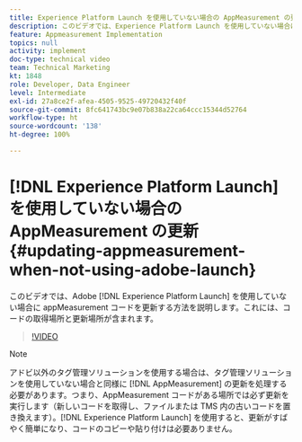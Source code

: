 ```yaml
---
title: Experience Platform Launch を使用していない場合の AppMeasurement の更新
description: このビデオでは、Experience Platform Launch を使用していない場合に appMeasurement コードを更新する方法を説明します。これには、コードの取得場所と更新場所が含まれます。
feature: Appmeasurement Implementation
topics: null
activity: implement
doc-type: technical video
team: Technical Marketing
kt: 1848
role: Developer, Data Engineer
level: Intermediate
exl-id: 27a8ce2f-afea-4505-9525-49720432f40f
source-git-commit: 8fc641743bc9e07b838a22ca64ccc15344d52764
workflow-type: ht
source-wordcount: '138'
ht-degree: 100%

---
```


# [!DNL Experience Platform Launch] を使用していない場合の AppMeasurement の更新 {#updating-appmeasurement-when-not-using-adobe-launch}

このビデオでは、Adobe [!DNL Experience Platform Launch] を使用していない場合に appMeasurement コードを更新する方法を説明します。これには、コードの取得場所と更新場所が含まれます。

>[!VIDEO](https://video.tv.adobe.com/v/25913/?quality=12&learn=on)

>[!NOTE]
>
>アドビ以外のタグ管理ソリューションを使用する場合は、タグ管理ソリューションを使用していない場合と同様に [!DNL AppMeasurement] の更新を処理する必要があります。つまり、AppMeasurement コードがある場所では必ず更新を実行します（新しいコードを取得し、ファイルまたは TMS 内の古いコードを置き換えます）。[!DNL Experience Platform Launch] を使用すると、更新がすばやく簡単になり、コードのコピーや貼り付けは必要ありません。
